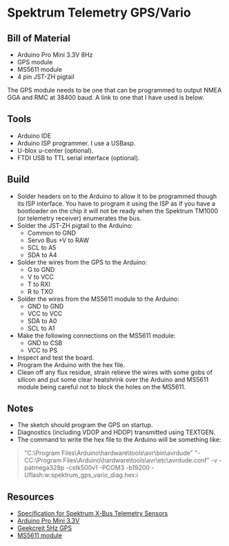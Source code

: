 # Spektrum Telemetry GPS/Vario

## Bill of Material

* Arduino Pro Mini 3.3V 8Hz
* GPS module
* MS5611 module
* 4 pin JST-ZH pigtail

The GPS module needs to be one that can be programmed to output NMEA GGA and RMC at 38400 baud. 
A link to one that I have used is below.

## Tools

* Arduino IDE
* Arduino ISP programmer. I use a USBasp.
* U-blox u-center (optional).
* FTDI USB to TTL serial interface (optional).

## Build

* Solder headers on to the Arduino to allow it to be programmed though its ISP interface. You have to program it using the ISP as if you have a bootloader on the chip it will not be ready when 
the Spektrum TM1000 (or telemetry receiver) enumerates the bus.
* Solder the JST-ZH pigtail to the Arduino:
  * Common to GND
  * Servo Bus +V to RAW
  * SCL to A5
  * SDA to A4
* Solder the wires from the GPS to the Arduino:
  * G to GND
  * V to VCC
  * T to RXI
  * R to TXO
* Solder the wires from the MS5611 module to the Arduino:
  * GND to GND
  * VCC to VCC
  * SDA to A0
  * SCL to A1
* Make the following connections on the MS5611 module:
  * GND to CSB
  * VCC to PS
* Inspect and test the board.
* Program the Arduino with the hex file.
* Clean off any flux residue, strain relieve the wires with some gobs of silicon
and put some clear heatshrink over the Arduino and MS5611 module being careful not to block the 
holes on the MS5611.

## Notes

* The sketch should program the GPS on startup.
* Diagnostics (including VDOP and HDOP) transmitted using TEXTGEN.
* The command to write the hex file to the Arduino will be something like:
>"C:\Program Files\Arduino\hardware\tools\avr\bin\avrdude" "-CC:\Program Files\Arduino\hardware\tools\avr\etc\avrdude.conf" -v -patmega328p -cstk500v1 -PCOM3 -b19200 -Uflash:w:spektrum_gps_vario_diag.hex:i

## Resources

* [Specification for Spektrum X-Bus Telemetry Sensors](https://www.spektrumrc.com/ProdInfo/Files/SPM_Telemetry_Developers_Specs.pdf)
* [Arduino Pro Mini 3.3V](https://www.banggood.com/3_3V-8MHz-ATmega328P-AU-Pro-Mini-Microcontroller-Board-With-Pins-p-916211.html)
* [Geekcreit 5Hz GPS](https://www.banggood.com/1-5Hz-VK2828U7G5LF-TTL-Ublox-GPS-Module-With-Antenna-p-965540.html)
* [MS5611 module](https://www.banggood.com/MS5611-GY-63-Atmospheric-Pressure-Sensor-Module-IICSPI-Communication-p-965980.html)

